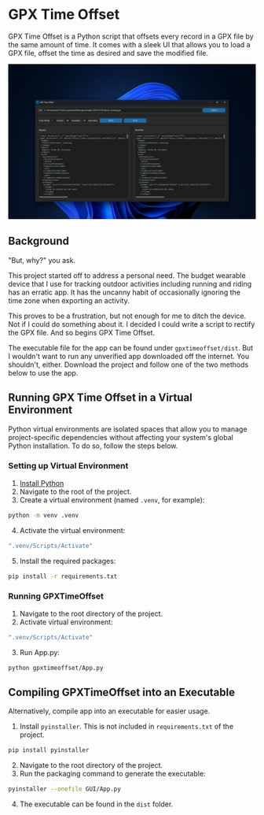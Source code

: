 # GPX Time Offset
GPX Time Offset is a Python script that offsets every record in a GPX file by the same amount of time. It comes with a sleek UI that allows you to load a GPX file, offset the time as desired and save the modified file.

![Screenshot](screenshots/main_ui.png "GPX Time Offset comes with a sleek UI designed with CustomTkinter")

## Background
"But, why?" you ask.

This project started off to address a personal need. The budget wearable device that I use for tracking outdoor activities including running and riding has an erratic app. It has the uncanny habit of occasionally ignoring the time zone when exporting an activity.

This proves to be a frustration, but not enough for me to ditch the device. Not if I could do something about it. I decided I could write a script to rectify the GPX file. And so begins GPX Time Offset.

The executable file for the app can be found under `gpxtimeoffset/dist`. But I wouldn't want to run any unverified app downloaded off the internet. You shouldn't, either. Download the project and follow one of the two methods below to use the app.

## Running GPX Time Offset in a Virtual Environment
Python virtual environments are isolated spaces that allow you to manage project-specific dependencies without affecting your system's global Python installation. To do so, follow the steps below.

### Setting up Virtual Environment
1. [Install Python](https://www.python.org/downloads/)
2. Navigate to the root of the project.
3. Create a virtual environment (named `.venv`, for example):
```bash
python -m venv .venv
```
4. Activate the virtual environment:
```bash
".venv/Scripts/Activate"
```
5. Install the required packages:
```bash
pip install -r requirements.txt
```

### Running GPXTimeOffset
1. Navigate to the root directory of the project.
2. Activate virtual environment:
```bash
".venv/Scripts/Activate"
```
3. Run App.py:
```bash
python gpxtimeoffset/App.py
```

## Compiling GPXTimeOffset into an Executable
Alternatively, compile app into an executable for easier usage.

1. Install `pyinstaller`. This is not included in `requirements.txt` of the project.
```bash
pip install pyinstaller
```
2. Navigate to the root directory of the project.
3. Run the packaging command to generate the executable:
```bash
pyinstaller --onefile GUI/App.py
```
4. The executable can be found in the `dist` folder.
